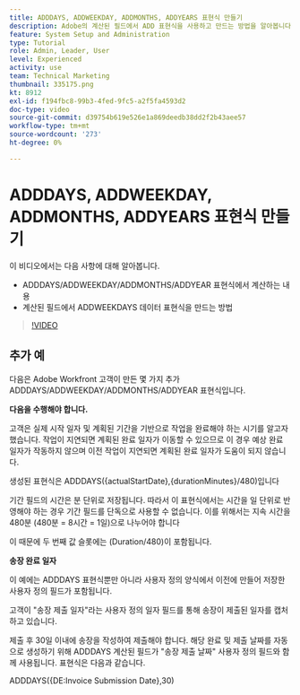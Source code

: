 ```yaml
---
title: ADDDAYS, ADDWEEKDAY, ADDMONTHS, ADDYEARS 표현식 만들기
description: Adobe의 계산된 필드에서 ADD 표현식을 사용하고 만드는 방법을 알아봅니다 [!DNL Workfront].
feature: System Setup and Administration
type: Tutorial
role: Admin, Leader, User
level: Experienced
activity: use
team: Technical Marketing
thumbnail: 335175.png
kt: 8912
exl-id: f194fbc8-99b3-4fed-9fc5-a2f5fa4593d2
doc-type: video
source-git-commit: d39754b619e526e1a869deedb38dd2f2b43aee57
workflow-type: tm+mt
source-wordcount: '273'
ht-degree: 0%

---
```


# ADDDAYS, ADDWEEKDAY, ADDMONTHS, ADDYEARS 표현식 만들기

이 비디오에서는 다음 사항에 대해 알아봅니다.

* ADDDAYS/ADDWEEKDAY/ADDMONTHS/ADDYEAR 표현식에서 계산하는 내용
* 계산된 필드에서 ADDWEEKDAYS 데이터 표현식을 만드는 방법

>[!VIDEO](https://video.tv.adobe.com/v/335175/?quality=12)

## 추가 예

다음은 Adobe Workfront 고객이 만든 몇 가지 추가 ADDDAYS/ADDWEEKDAY/ADDMONTHS/ADDYEAR 표현식입니다.

**다음을 수행해야 합니다.**

고객은 실제 시작 일자 및 계획된 기간을 기반으로 작업을 완료해야 하는 시기를 알고자 했습니다. 작업이 지연되면 계획된 완료 일자가 이동할 수 있으므로 이 경우 예상 완료 일자가 작동하지 않으며 이전 작업이 지연되면 계획된 완료 일자가 도움이 되지 않습니다.

생성된 표현식은 ADDDAYS({actualStartDate},{durationMinutes}/480)입니다

기간 필드의 시간은 분 단위로 저장됩니다. 따라서 이 표현식에서는 시간을 일 단위로 반영해야 하는 경우 기간 필드를 단독으로 사용할 수 없습니다. 이를 위해서는 지속 시간을 480분 (480분 = 8시간 = 1일)으로 나누어야 합니다

이 때문에 두 번째 값 슬롯에는 (Duration/480)이 포함됩니다.


**송장 완료 일자**

이 예에는 ADDDAYS 표현식뿐만 아니라 사용자 정의 양식에서 이전에 만들어 저장한 사용자 정의 필드가 포함됩니다.

고객이 &quot;송장 제출 일자&quot;라는 사용자 정의 일자 필드를 통해 송장이 제출된 일자를 캡처하고 있습니다.

제출 후 30일 이내에 송장을 작성하여 제출해야 합니다. 해당 완료 및 제출 날짜를 자동으로 생성하기 위해 ADDDAYS 계산된 필드가 &quot;송장 제출 날짜&quot; 사용자 정의 필드와 함께 사용됩니다. 표현식은 다음과 같습니다.

ADDDAYS({DE:Invoice Submission Date},30)
